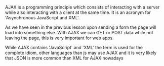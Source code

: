AJAX is a programming principle which consists of interacting with a server while also interacting
with a client at the same time. It is an acronym for 'Asynchronous JavaScript and XML'.

As we have seen in the previous lesson upon sending a form the page will load into something else.
With AJAX we can GET or POST data while not leaving the page, this is very important for web apps.

While AJAX contains 'JavaScript' and 'XML' the term is used for the complete idiom, other languages
than js may use AJAX and it is very likely that JSON is more common than XML for AJAX nowadays


